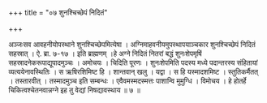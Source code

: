 +++
title = "०७ शुनश्चिच्छेपं निदितं"

+++

अञ्जःसव आवहनीयोपस्थाने शुनश्चिच्छेपमित्येषा । अग्निमाहवनीयमुपस्थापयाञ्चकार शुनश्चिच्छेपं निदितं सहस्रात् । ऐ. ब्रा. ७-१७ । इति ब्राह्मणम् ।हे अग्ने निदितं नितरां बद्धं शुनःशेपमृषिं सहस्रादनेकरूपाद्यूपादमुञ्चः । अमोचयः । चिदिति पूरणः । शुनःशेपमिति पदस्य मध्ये पदान्तरस्य संहितायां व्यत्ययेनावस्थितिः । स ऋषिरशिमिष्ट हि । शान्तवान् खलु । यद्वा । स हि यस्मादशमिष्ट । स्तुतिकर्मैतत् । तस्तारवीत् । तस्मादमुञ्च इति सम्बन्धः । एवैवमस्मदस्मत्तः पाशान्वि मुमुग्धि । विमोचय । हे होतर्हे चिकित्वश्चेतनवान्नग्ने इह तु वेद्यां निषद्यावस्थाय ॥ ७ ॥